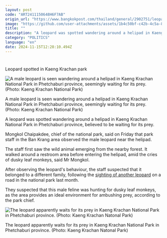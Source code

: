 ```yaml
---
layout: post
code: "ART2411150648H6F7AB"
origin_url: "https://www.bangkokpost.com/thailand/general/2902751/leopard-spotted-in-kaeng-krachan-park"
image: "https://github.com/user-attachments/assets/1b4c50bf-c42b-4c5a-842d-db8e6cd497f2"
title: ""
description: "A leopard was spotted wandering around a helipad in Kaeng Krachan National Park in Phetchaburi province, believed to be waiting for its prey."
category: "POLITICS"
language: "en"
date: 2024-11-15T12:28:10.494Z
---
```


# 

Leopard spotted in Kaeng Krachan park

![A male leopard is seen wandering around a helipad in Kaeng Krachan National Park in Phetchaburi province, seemingly waiting for its prey. (Photo: Kaeng Krachan National Park)](https://github.com/user-attachments/assets/f533db65-f73d-454c-a98b-7b7b8623c1e4)

A male leopard is seen wandering around a helipad in Kaeng Krachan National Park in Phetchaburi province, seemingly waiting for its prey. (Photo: Kaeng Krachan National Park)

A leopard was spotted wandering around a helipad in Kaeng Krachan National Park in Phetchaburi province, believed to be waiting for its prey.

Mongkol Chaipakdee, chief of the national park, said on Friday that park staff in the Ban Krang area observed the male leopard near the helipad. 

The staff first saw the wild animal emerging from the nearby forest. It walked around a restroom area before entering the helipad, amid the cries of dusky leaf monkeys, said Mr Mongkol.

After observing the leopard's behaviour, the staff suspected that it belonged to a different family, following the [sighting of another leopard](https://www.bangkokpost.com/thailand/general/2885291/leopard-spotted-in-national-park) on a road in the national park last month.

They suspected that this male feline was hunting for dusky leaf monkeys, as the area provides an ideal environment for ambushing prey, according to the park chief.

![The leopard apparently waits for its prey in Kaeng Krachan National Park in Phetchaburi province. (Photo: Kaeng Krachan Natonal Park)](https://github.com/user-attachments/assets/8dd0d2cf-c2ec-41ee-bdfb-078cb8a3409f)

The leopard apparently waits for its prey in Kaeng Krachan National Park in Phetchaburi province. (Photo: Kaeng Krachan Natonal Park)